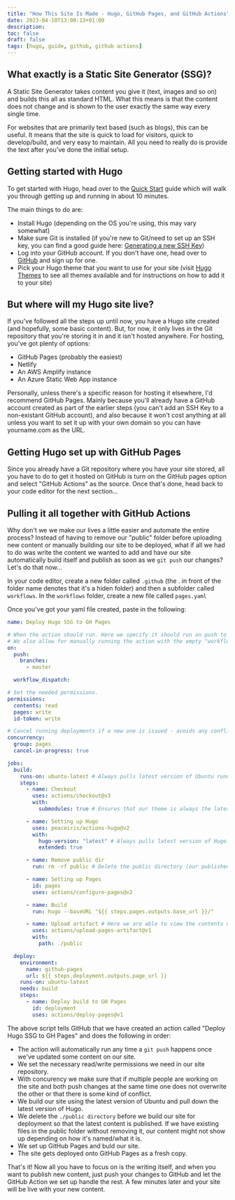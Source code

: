 ```yaml
---
title: "How This Site Is Made - Hugo, GitHub Pages, and GitHub Actions"
date: 2023-04-10T13:00:13+01:00
description:
toc: false
draft: false
tags: [hugo, guide, github, github actions]
---
```

## What exactly is a Static Site Generator (SSG)?
A Static Site Generator takes content you give it (text, images and so on) and builds this all as standard HTML. What this means is that the content does not change and is shown to the user exactly the same way every single time.

For websites that are primarily text based (such as blogs), this can be useful. It means that the site is quick to load for visitors, quick to develop/build, and very easy to maintain. All you need to really do is provide the text after you've done the initial setup.

## Getting started with Hugo

To get started with Hugo, head over to the [Quick Start](https://gohugo.io/getting-started/quick-start/) guide which will walk you through getting up and running in about 10 minutes. 

The main things to do are:

- Install Hugo (depending on the OS you're using, this may vary somewhat)
- Make sure Git is installed (if you're new to Git/need to set up an SSH key, you can find a good guide here: [Generating a new SSH Key](https://docs.github.com/en/authentication/connecting-to-github-with-ssh/generating-a-new-ssh-key-and-adding-it-to-the-ssh-agent))
- Log into your GitHub account. If you don't have one, head over to [GitHub](https://github.com) and sign up for one.
- Pick your Hugo theme that you want to use for your site (visit [Hugo Themes](https://themes.gohugo.io/) to see all themes available and for instructions on how to add it to your site)

## But where will my Hugo site live?

If you've followed all the steps up until now, you have a Hugo site created (and hopefully, some basic content). But, for now, it only lives in the Git repository that you're storing it in and it isn't hosted anywhere. For hosting, you've got plenty of options:

- GitHub Pages (probably the easiest)
- Netlify
- An AWS Amplify instance
- An Azure Static Web App instance

Personally, unless there's a specific reason for hosting it elsewhere, I'd recommend GitHub Pages. Mainly because you'll already have a GitHub account created as part of the earlier steps (you can't add an SSH Key to a non-existant GitHub account), and also because it won't cost anything at all unless you want to set it up with your own domain so you can have yourname.com as the URL.

## Getting Hugo set up with GitHub Pages

Since you already have a Git repository where you have your site stored, all you have to do to get it hosted on GitHub is turn on the GitHub pages option and select "GitHub Actions" as the source. Once that's done, head back to your code editor for the next section...

## Pulling it all together with GitHub Actions

Why don't we we make our lives a little easier and automate the entire process? Instead of having to remove our "public" folder before uploading new content or manually building our site to be deployed, what if all we had to do was write the content we wanted to add and have our site automatically build itself and publish as soon as we ```git push``` our changes? Let's do that now...

In your code editor, create a new folder called ```.github``` (the . in front of the folder name denotes that it's a hiden folder) and then a subfolder called ```workflows```. In the ```workflows``` folder, create a new file called ```pages.yaml```

Once you've got your yaml file created, paste in the following:

```yaml 
name: Deploy Hugo SSG to GH Pages

# When the action should run. Here we specify it should run on push to main branch.
# We also allow for manually running the action with the empty "workflow_dispatch".
on:
  push:
    branches:
      - master

  workflow_dispatch:

# Set the needed permissions.
permissions:
  contents: read
  pages: write
  id-token: write

# Cancel running deployments if a new one is issued - avoids any conflicts or overwriting content.
concurrency:
  group: pages
  cancel-in-progress: true

jobs:
  build:
    runs-on: ubuntu-latest # Always pulls latest version of Ubuntu runner.
    steps:
      - name: Checkout
        uses: actions/checkout@v3
        with:
          submodules: true # Ensures that our theme is always the latest stable version.

      - name: Setting up Hugo
        uses: peaceiris/actions-hugo@v2
        with:
          hugo-version: "latest" # Always pulls latest version of Hugo.
          extended: true

      - name: Remove public dir
        run: rm -rf public # Delete the public directory (our published output folder - ./public) before build so stale content is not kept.

      - name: Setting up Pages
        id: pages
        uses: actions/configure-pages@v2

      - name: Build
        run: hugo --baseURL "${{ steps.pages.outputs.base_url }}/"

      - name: Upload artifact # Here we are able to view the contents of our site at the time of deploy - it will be kept for a short while before deletion.
        uses: actions/upload-pages-artifact@v1
        with:
          path: ./public

  deploy:
    environment:
      name: github-pages
      url: ${{ steps.deployment.outputs.page_url }}
    runs-on: ubuntu-latest
    needs: build
    steps:
      - name: Deploy build to GH Pages
        id: deployment
        uses: actions/deploy-pages@v1
```
The above script tells GitHub that we have created an action called "Deploy Hugo SSG to GH Pages" and does the following in order:

- The action will automatically run any time a ```git push``` happens once we've updated some content on our site.
- We set the necessary read/write permissions we need in our site repository.
- With concurency we make sure that if multiple people are working on the site and both push changes at the same time one does not overwrite the other or that there is some kind of conflict.
- We build our site using the latest version of Ubuntu and pull down the latest version of Hugo.
- We delete the ```./public directory``` before we build our site for deployment so that the latest content is published. If we have existing files in the public folder without removing it, our content might not show up depending on how it's named/what it is.
- We set up GitHub Pages and buld our site.
- The site gets deployed onto GitHub Pages as a fresh copy.

That's it! Now all you have to focus on is the writing itself, and when you want to publish new content, just push your changes to GitHub and let the GitHub Action we set up handle the rest. A few minutes later and your site will be live with your new content.


